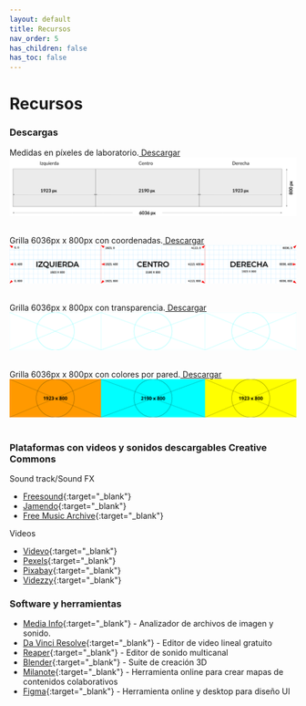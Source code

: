 ```yaml
---
layout: default
title: Recursos
nav_order: 5
has_children: false
has_toc: false
---
```


# Recursos

### Descargas

Medidas en píxeles de laboratorio.<a href="../../assets/images/cotas_270.png" download> Descargar</a> 
![alt text](/assets/images/cotas_270.png "Medidas en píxeles del laboratorio")  
<br>  

Grilla 6036px x 800px con coordenadas.<a href="../../assets/images/grid_6036x800_coordenadas.png" download> Descargar</a>        
![alt text](/assets/images/grid_6036x800_coordenadas.png "Medidas en píxeles del laboratorio con coordenadas")  
<br> 

Grilla 6036px x 800px con transparencia.<a href="../../assets/images/grid_6036x800.png" download> Descargar</a>  
![alt text](/assets/images/grid_6036x800.png "Medidas en píxeles del laboratorio")  
<br>  

Grilla 6036px x 800px con colores por pared.<a href="../../assets/images/grid_6036x800_colores.png" download> Descargar</a>  
![alt text](/assets/images/grid_6036x800_colores.png "Medidas en píxeles del laboratorio")  
<br>  

### Plataformas con videos y sonidos descargables Creative Commons

Sound track/Sound FX

- [Freesound](https://freesound.org){:target="_blank"}
- [Jamendo](https://www.jamendo.com){:target="_blank"}
- [Free Music Archive](https://freemusicarchive.org/curator/Creative_Commons){:target="_blank"}

Videos  

- [Videvo](https://www.videvo.net){:target="_blank"}
- [Pexels](https://www.pexels.com/){:target="_blank"}
- [Pixabay](https://pixabay.com/){:target="_blank"}
- [Videzzy](https://www.videezy.com/){:target="_blank"}

### Software y herramientas

- [Media Info](https://mediaarea.net/en/MediaInfo){:target="_blank"} - Analizador de archivos de imagen y sonido.
- [Da Vinci Resolve](https://www.blackmagicdesign.com/products/davinciresolve/){:target="_blank"} - Editor de video lineal gratuito
- [Reaper](https://www.reaper.fm/){:target="_blank"} - Editor de sonido multicanal
- [Blender](https://www.blender.org/){:target="_blank"} - Suite de creación 3D
- [Milanote](https://milanote.com/){:target="_blank"} - Herramienta online para crear mapas de contenidos colaborativos
- [Figma](https://www.figma.com/){:target="_blank"} - Herramienta online y desktop para diseño UI